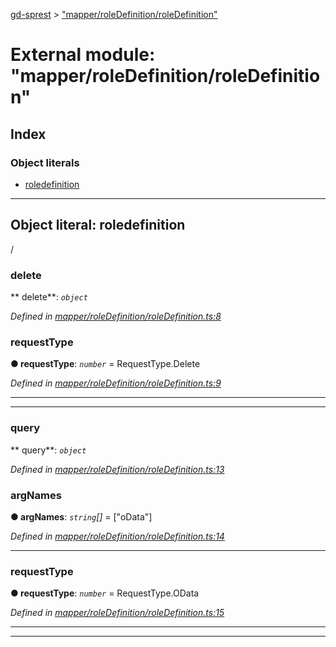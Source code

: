[gd-sprest](../README.md) > ["mapper/roleDefinition/roleDefinition"](../modules/_mapper_roledefinition_roledefinition_.md)



# External module: "mapper/roleDefinition/roleDefinition"

## Index

### Object literals

* [roledefinition](_mapper_roledefinition_roledefinition_.md#roledefinition)



---
<a id="roledefinition"></a>

## Object literal: roledefinition


/


<a id="roledefinition.delete"></a>

###  delete

** delete**:  *`object`* 

*Defined in [mapper/roleDefinition/roleDefinition.ts:8](https://github.com/gunjandatta/sprest/blob/3de79f1/src/mapper/roleDefinition/roleDefinition.ts#L8)*




<a id="roledefinition.delete.requesttype"></a>

###  requestType

**●  requestType**:  *`number`*  =  RequestType.Delete

*Defined in [mapper/roleDefinition/roleDefinition.ts:9](https://github.com/gunjandatta/sprest/blob/3de79f1/src/mapper/roleDefinition/roleDefinition.ts#L9)*





___

___
<a id="roledefinition.query"></a>

###  query

** query**:  *`object`* 

*Defined in [mapper/roleDefinition/roleDefinition.ts:13](https://github.com/gunjandatta/sprest/blob/3de79f1/src/mapper/roleDefinition/roleDefinition.ts#L13)*




<a id="roledefinition.query.argnames"></a>

###  argNames

**●  argNames**:  *`string`[]*  =  ["oData"]

*Defined in [mapper/roleDefinition/roleDefinition.ts:14](https://github.com/gunjandatta/sprest/blob/3de79f1/src/mapper/roleDefinition/roleDefinition.ts#L14)*





___
<a id="roledefinition.query.requesttype-1"></a>

###  requestType

**●  requestType**:  *`number`*  =  RequestType.OData

*Defined in [mapper/roleDefinition/roleDefinition.ts:15](https://github.com/gunjandatta/sprest/blob/3de79f1/src/mapper/roleDefinition/roleDefinition.ts#L15)*





___

___


